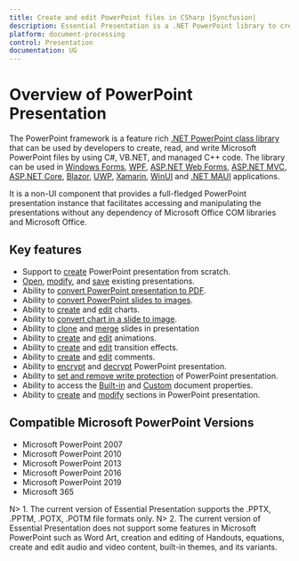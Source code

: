 ```yaml
---
title: Create and edit PowerPoint files in CSharp |Syncfusion|
description: Essential Presentation is a .NET PowerPoint library to create, read, edit, & convert PowerPoint files in WinForms, WPF, UWP, ASP.NET Core & Xamarin applications
platform: document-processing
control: Presentation
documentation: UG
---
```

# Overview of PowerPoint Presentation

The PowerPoint framework is a feature rich [.NET PowerPoint class library](https://www.syncfusion.com/document-processing/powerpoint-framework/net) that can be used by developers to create, read, and write Microsoft PowerPoint files by using C#, VB.NET, and managed C++ code. The library can be used in [Windows Forms](https://help.syncfusion.com/document-processing/powerpoint/powerpoint-library/net/create-read-edit-powerpoint-files-in-windows-forms), [WPF](https://help.syncfusion.com/document-processing/powerpoint/powerpoint-library/net/create-read-edit-powerpoint-files-in-wpf), [ASP.NET Web Forms](https://help.syncfusion.com/document-processing/powerpoint/powerpoint-library/net/create-read-edit-powerpoint-files-in-asp-net-web-forms), [ASP.NET MVC](https://help.syncfusion.com/document-processing/powerpoint/powerpoint-library/net/create-read-edit-powerpoint-files-in-asp-net-mvc), [ASP.NET Core](https://help.syncfusion.com/document-processing/powerpoint/powerpoint-library/net/create-read-edit-powerpoint-files-in-asp-net-core-c-sharp), [Blazor](https://help.syncfusion.com/document-processing/powerpoint/powerpoint-library/net/create-read-edit-powerpoint-files-in-blazor), [UWP](https://help.syncfusion.com/document-processing/powerpoint/powerpoint-library/net/create-read-edit-powerpoint-files-in-uwp), [Xamarin](https://help.syncfusion.com/document-processing/powerpoint/powerpoint-library/net/create-read-edit-powerpoint-files-in-xamarin), [WinUI](https://help.syncfusion.com/document-processing/powerpoint/powerpoint-library/net/create-read-edit-powerpoint-files-in-winui) and [.NET MAUI](https://help.syncfusion.com/document-processing/powerpoint/powerpoint-library/net/create-read-edit-powerpoint-files-in-maui) applications.

It is a non-UI component that provides a full-fledged PowerPoint presentation instance that facilitates accessing and manipulating the presentations without any dependency of Microsoft Office COM libraries and Microsoft Office.

## Key features

* Support to [create](https://help.syncfusion.com/document-processing/powerpoint/powerpoint-library/net/getting-started#creating-a-simple-powerpoint-presentation-with-basic-elements-from-scratch) PowerPoint presentation from scratch.
* [Open](https://help.syncfusion.com/document-processing/powerpoint/powerpoint-library/net/loading-and-saving-the-presentation#opening-an-existing-presentation-from-file-system), [modify](https://help.syncfusion.com/document-processing/powerpoint/powerpoint-library/net/working-with-powerpoint-presentation), and [save](https://help.syncfusion.com/document-processing/powerpoint/powerpoint-library/net/loading-and-saving-the-presentation#saving-a-powerpoint-presentation-to-file-system) existing presentations.
* Ability to [convert PowerPoint presentation to PDF](https://help.syncfusion.com/document-processing/powerpoint/conversions/powerpoint-to-pdf/net/presentation-to-pdf).
* Ability to [convert PowerPoint slides to images](https://help.syncfusion.com/document-processing/powerpoint/conversions/powerpoint-to-image/net/presentation-to-image).
* Ability to [create](https://help.syncfusion.com/document-processing/powerpoint/powerpoint-library/net/working-with-charts#creating-a-chartfrom-scratch) and [edit](https://help.syncfusion.com/document-processing/powerpoint/powerpoint-library/net/working-with-charts#editing-the-chart-data) charts.
* Ability to [convert chart in a slide to image](https://help.syncfusion.com/document-processing/powerpoint/powerpoint-library/net/working-with-charts#chart-to-image-conversion).
* Ability to [clone](https://help.syncfusion.com/document-processing/powerpoint/powerpoint-library/net/working-with-slide#cloning-slide) and [merge](https://help.syncfusion.com/document-processing/powerpoint/powerpoint-library/net/working-with-slide#merging-slide) slides in presentation
* Ability to [create](https://help.syncfusion.com/document-processing/powerpoint/powerpoint-library/net/working-with-animation) and [edit](https://help.syncfusion.com/document-processing/powerpoint/powerpoint-library/net/working-with-animation#edit-existing-animation-effect) animations.
* Ability to [create](https://help.syncfusion.com/document-processing/powerpoint/powerpoint-library/net/create-edit-slide-transitions-in-powerpoint-presentation-slides-cs-vb-net#set-a-transition-effect-to-a-powerpoint-slide) and [edit](https://help.syncfusion.com/document-processing/powerpoint/powerpoint-library/net/create-edit-slide-transitions-in-powerpoint-presentation-slides-cs-vb-net#modify-a-transition-effect-applied-to-a-powerpoint-slide) transition effects.
* Ability to [create](https://help.syncfusion.com/document-processing/powerpoint/powerpoint-library/net/comments#adding-a-comment) and [edit](https://help.syncfusion.com/document-processing/powerpoint/powerpoint-library/net/comments#modifying-the-comment) comments.
* Ability to [encrypt](https://help.syncfusion.com/document-processing/powerpoint/powerpoint-library/net/security#encrypting-with-password) and [decrypt](https://help.syncfusion.com/document-processing/powerpoint/powerpoint-library/net/security#decrypting-the-powerpoint-presentation) PowerPoint presentation.
* Ability to [set and remove write protection](https://help.syncfusion.com/document-processing/powerpoint/powerpoint-library/net/security#write-protection) of PowerPoint presentation.
* Ability to access the [Built-in](https://help.syncfusion.com/document-processing/powerpoint/powerpoint-library/net/working-with-powerpoint-presentation#working-with-powerpoint-presentation-properties) and [Custom](https://help.syncfusion.com/document-processing/powerpoint/powerpoint-library/net/working-with-powerpoint-presentation#custom-document-properties) document properties.
* Ability to [create](https://help.syncfusion.com/document-processing/powerpoint/powerpoint-library/net/working-with-sections#creating-a-section) and [modify](https://help.syncfusion.com/document-processing/powerpoint/powerpoint-library/net/working-with-sections) sections in PowerPoint presentation.

## Compatible Microsoft PowerPoint Versions

* Microsoft PowerPoint 2007
* Microsoft PowerPoint 2010
* Microsoft PowerPoint 2013
* Microsoft PowerPoint 2016
* Microsoft PowerPoint 2019
* Microsoft 365


N> 1. The current version of Essential Presentation supports the .PPTX, .PPTM, .POTX, .POTM file formats only.
N> 2. The current version of Essential Presentation does not support some features in Microsoft PowerPoint such as Word Art, creation and editing of Handouts, equations, create and edit audio and video content, built-in themes, and its variants.

